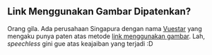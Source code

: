 ## Link Menggunakan Gambar Dipatenkan?

Orang gila. Ada perusahaan Singapura dengan nama [Vuestar](http://www.vuestar.biz/) yang mengaku punya paten atas metode [link menggunakan gambar](http://arstechnica.com/news.ars/post/20080528-patent-troll-sending-out-invoices-for-image-hyperlinks.html). Lah, _speechless_ gini gue atas keajaiban yang terjadi :D

<!-- {"time": "2008-05-29 16:41:34", "title": "Link Menggunakan Gambar Dipatenkan?"} -->
